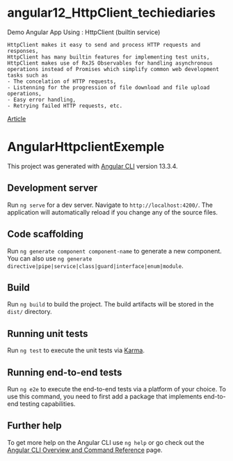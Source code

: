 # angular12_HttpClient_techiediaries

Demo Angular App Using : HttpClient (builtin service)

    HttpClient makes it easy to send and process HTTP requests and responses,
    HttpClient has many builtin features for implementing test units,
    HttpClient makes use of RxJS Observables for handling asynchronous operations instead of Promises which simplify common web development tasks such as
    - The concelation of HTTP requests,
    - Listenning for the progression of file download and file upload operations,
    - Easy error handling,
    - Retrying failed HTTP requests, etc.

[Article](https://www.techiediaries.com/angular-12-tutorial-example-rest-crud-http-get-httpclient/)

# AngularHttpclientExemple

This project was generated with [Angular CLI](https://github.com/angular/angular-cli) version 13.3.4.

## Development server

Run `ng serve` for a dev server. Navigate to `http://localhost:4200/`. The application will automatically reload if you
change any of the source files.

## Code scaffolding

Run `ng generate component component-name` to generate a new component. You can also
use `ng generate directive|pipe|service|class|guard|interface|enum|module`.

## Build

Run `ng build` to build the project. The build artifacts will be stored in the `dist/` directory.

## Running unit tests

Run `ng test` to execute the unit tests via [Karma](https://karma-runner.github.io).

## Running end-to-end tests

Run `ng e2e` to execute the end-to-end tests via a platform of your choice. To use this command, you need to first add a
package that implements end-to-end testing capabilities.

## Further help

To get more help on the Angular CLI use `ng help` or go check out
the [Angular CLI Overview and Command Reference](https://angular.io/cli) page.
